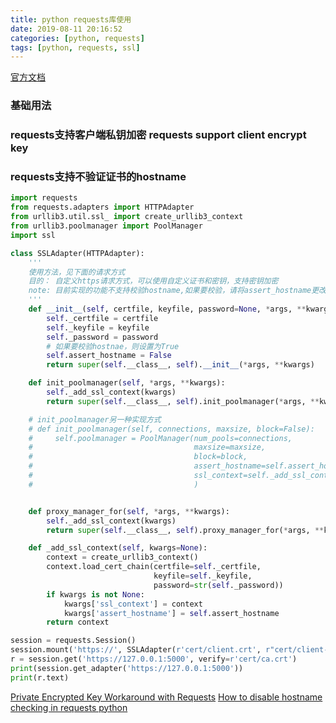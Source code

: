 ```yaml
---
title: python requests库使用
date: 2019-08-11 20:16:52
categories: [python, requests]
tags: [python, requests, ssl]
---
```

[官方文档](https://2.python-requests.org/en/master/)
### 基础用法

### requests支持客户端私钥加密 requests support client encrypt key
### requests支持不验证证书的hostname
``` python
import requests
from requests.adapters import HTTPAdapter
from urllib3.util.ssl_ import create_urllib3_context
from urllib3.poolmanager import PoolManager
import ssl

class SSLAdapter(HTTPAdapter):
    '''
    使用方法，见下面的请求方式
    目的： 自定义https请求方式，可以使用自定义证书和密钥，支持密钥加密
    note: 目前实现的功能不支持校验hostname,如果要校验，请将assert_hostname更改为True，或者删除
    '''
    def __init__(self, certfile, keyfile, password=None, *args, **kwargs):
        self._certfile = certfile
        self._keyfile = keyfile
        self._password = password
        # 如果要校验hostnae，则设置为True
        self.assert_hostname = False
        return super(self.__class__, self).__init__(*args, **kwargs)

    def init_poolmanager(self, *args, **kwargs):
        self._add_ssl_context(kwargs)
        return super(self.__class__, self).init_poolmanager(*args, **kwargs)

    # init_poolmanager另一种实现方式
    # def init_poolmanager(self, connections, maxsize, block=False):
    #     self.poolmanager = PoolManager(num_pools=connections,
    #                                    maxsize=maxsize,
    #                                    block=block,
    #                                    assert_hostname=self.assert_hostname,
    #                                    ssl_context=self._add_ssl_context()
    #                                    )


    def proxy_manager_for(self, *args, **kwargs):
        self._add_ssl_context(kwargs)
        return super(self.__class__, self).proxy_manager_for(*args, **kwargs)

    def _add_ssl_context(self, kwargs=None):
        context = create_urllib3_context()
        context.load_cert_chain(certfile=self._certfile,
                                keyfile=self._keyfile,
                                password=str(self._password))
        if kwargs is not None:
            kwargs['ssl_context'] = context
            kwargs['assert_hostname'] = self.assert_hostname
        return context

session = requests.Session()
session.mount('https://', SSLAdapter(r'cert/client.crt', r"cert/client-enc.key", '123456'))
r = session.get('https://127.0.0.1:5000', verify=r'cert/ca.crt')
print(session.get_adapter('https://127.0.0.1:5000'))
print(r.text)
```
[Private Encrypted Key Workaround with Requests](https://stackoverflow.com/questions/51002776/private-encrypted-key-workaround-with-requests-ca-certificate)
[How to disable hostname checking in requests python](https://stackoverflow.com/questions/22758031/how-to-disable-hostname-checking-in-requests-python)
